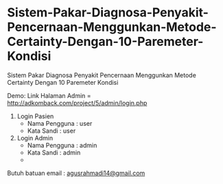 # Sistem-Pakar-Diagnosa-Penyakit-Pencernaan-Menggunkan-Metode-Certainty-Dengan-10-Paremeter-Kondisi
Sistem Pakar Diagnosa Penyakit Pencernaan Menggunkan Metode Certainty  Dengan 10 Paremeter Kondisi

Demo:
Link Halaman Admin = http://adkomback.com/project/5/admin/login.php
1. Login Pasien
    - Nama Pengguna : user
    - Kata Sandi : user
2. Login Admin
    - Nama Pengguna : admin
    - Kata Sandi : admin
    - 
Butuh batuan email : agusrahmadi14@gmail.com
